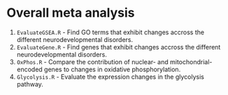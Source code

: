 # Overall meta analysis
1. `EvaluateGSEA.R` - Find GO terms that exhibit changes accross the different neurodevelopmental disorders.
2. `EvaluateGene.R` - Find genes that exhibit changes accross the different neurodevelopmental disorders.
3. `OxPhos.R` - Compare the contribution of nuclear- and mitochondrial-encoded genes to changes in oxidative phosphorylation.
4. `Glycolysis.R` - Evaluate the expression changes in the glycolysis pathway.